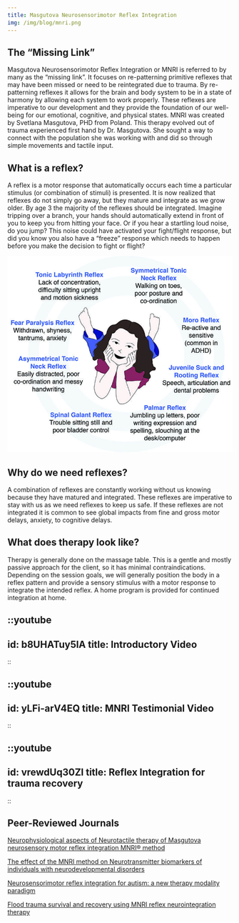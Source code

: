 ```yaml
---
title: Masgutova Neurosensorimotor Reflex Integration
img: /img/blog/mnri.png
---
```


## The “Missing Link”

Masgutova Neurosensorimotor Reflex Integration or MNRI is referred to by many as the “missing link”. It focuses on re-patterning primitive reflexes that may have been missed or need to be reintegrated due to trauma. By re-patterning reflexes it allows for the brain and body system to be in a state of harmony by allowing each system to work properly. These reflexes are imperative to our development and they provide the foundation of our well-being for our emotional, cognitive, and  physical states. MNRI was created by Svetlana Masgutova, PHD from Poland. This therapy evolved out of  trauma experienced first hand by Dr. Masgutova. She sought a way to connect with the population she was working with and did so through simple movements and tactile input. 

## What is a reflex?

A reflex is a motor response that automatically occurs each time a particular stimulus (or combination of stimuli) is presented. It is now realized that reflexes do not simply go away, but they mature and integrate as we grow older. By age 3 the majority of the reflexes should be integrated. Imagine tripping over a branch, your hands should automatically extend in front of you to keep you from hitting your face. Or if you hear a startling loud noise, do you jump? This noise could have activated your fight/flight response, but did you know you also have a “freeze” response which needs to happen before you make the decision to fight or flight? 

![MNRI](/img/blog/mnri-items.jpeg)

## Why do we need reflexes?

A combination of reflexes are constantly working without us knowing because they have matured and integrated. These reflexes are imperative to stay with us as we need reflexes to keep us safe. If these reflexes are not integrated it is common to see global impacts from fine and gross motor delays, anxiety, to cognitive delays. 

## What does therapy look like?

Therapy is generally done on the massage table. This is a gentle and mostly passive approach for the client, so it has minimal contraindications. Depending on the session goals, we will generally position the body in a reflex pattern and provide a sensory stimulus with a motor response to integrate the intended reflex. A home program is provided for continued integration at home. 

::youtube
---
id: b8UHATuy5IA
title: Introductory Video
---
::

::youtube
---
id: yLFi-arV4EQ
title: MNRI Testimonial Video
---
::

::youtube
---
id: vrewdUq30ZI
title: Reflex Integration for trauma recovery
---
::

## Peer-Reviewed Journals

[Neurophysiological aspects of Neurotactile therapy of Masgutova neurosensory motor reflex integration MNRI® method](https://masgutovamethod.com/_uploads/_media_uploads/_source/Medical-Rehabilitation-2016.pdf)

[The effect of the MNRI method on Neurotransmitter biomarkers of individuals with neurodevelopmental disorders](https://masgutovamethod.com/_uploads/_media_uploads/_source/NM_Neurotransmitters.pdf)

[Neurosensorimotor reflex integration for autism: a new therapy modality paradigm](https://masgutovamethod.com/_uploads/_media_uploads/_source/Jourrnal-Of-Pediatric-Neurological-Disorders-vol2-issue1.pdf)

[Flood trauma survival and recovery using MNRI reflex neurointegration therapy](https://masgutovamethod.com/_uploads/_media_uploads/_source/International-Journal-Of-Physical-Medicine-And-Rehabilitation-vol5-issue6.pdf)